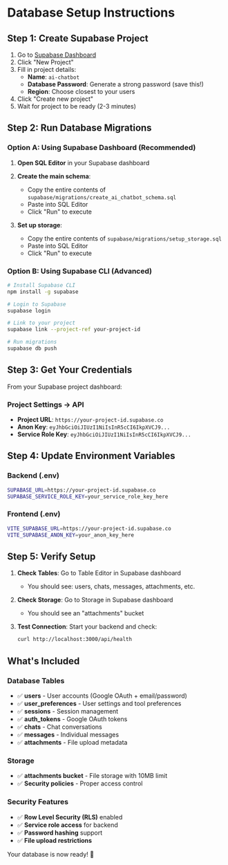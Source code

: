 # Database Setup Instructions

## Step 1: Create Supabase Project

1. Go to [Supabase Dashboard](https://app.supabase.com)
2. Click "New Project"
3. Fill in project details:
   - **Name**: `ai-chatbot`
   - **Database Password**: Generate a strong password (save this!)
   - **Region**: Choose closest to your users
4. Click "Create new project"
5. Wait for project to be ready (2-3 minutes)

## Step 2: Run Database Migrations

### Option A: Using Supabase Dashboard (Recommended)

1. **Open SQL Editor** in your Supabase dashboard
2. **Create the main schema**:
   - Copy the entire contents of `supabase/migrations/create_ai_chatbot_schema.sql`
   - Paste into SQL Editor
   - Click "Run" to execute

3. **Set up storage**:
   - Copy the entire contents of `supabase/migrations/setup_storage.sql`
   - Paste into SQL Editor
   - Click "Run" to execute

### Option B: Using Supabase CLI (Advanced)

```bash
# Install Supabase CLI
npm install -g supabase

# Login to Supabase
supabase login

# Link to your project
supabase link --project-ref your-project-id

# Run migrations
supabase db push
```

## Step 3: Get Your Credentials

From your Supabase project dashboard:

### Project Settings → API
- **Project URL**: `https://your-project-id.supabase.co`
- **Anon Key**: `eyJhbGciOiJIUzI1NiIsInR5cCI6IkpXVCJ9...`
- **Service Role Key**: `eyJhbGciOiJIUzI1NiIsInR5cCI6IkpXVCJ9...`

## Step 4: Update Environment Variables

### Backend (.env)
```bash
SUPABASE_URL=https://your-project-id.supabase.co
SUPABASE_SERVICE_ROLE_KEY=your_service_role_key_here
```

### Frontend (.env)
```bash
VITE_SUPABASE_URL=https://your-project-id.supabase.co
VITE_SUPABASE_ANON_KEY=your_anon_key_here
```

## Step 5: Verify Setup

1. **Check Tables**: Go to Table Editor in Supabase dashboard
   - You should see: users, chats, messages, attachments, etc.

2. **Check Storage**: Go to Storage in Supabase dashboard
   - You should see an "attachments" bucket

3. **Test Connection**: Start your backend and check:
   ```bash
   curl http://localhost:3000/api/health
   ```

## What's Included

### Database Tables
- ✅ **users** - User accounts (Google OAuth + email/password)
- ✅ **user_preferences** - User settings and tool preferences
- ✅ **sessions** - Session management
- ✅ **auth_tokens** - Google OAuth tokens
- ✅ **chats** - Chat conversations
- ✅ **messages** - Individual messages
- ✅ **attachments** - File upload metadata

### Storage
- ✅ **attachments bucket** - File storage with 10MB limit
- ✅ **Security policies** - Proper access control

### Security Features
- ✅ **Row Level Security (RLS)** enabled
- ✅ **Service role access** for backend
- ✅ **Password hashing** support
- ✅ **File upload restrictions**

Your database is now ready! 🚀